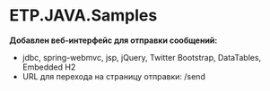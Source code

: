 # ETP.JAVA.Samples

**Добавлен веб-интерфейс для отправки сообщений:**

* jdbc, spring-webmvc, jsp, jQuery, Twitter Bootstrap, DataTables, Embedded H2
* URL для перехода на страницу отправки: /send

